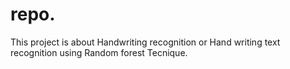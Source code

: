 # repo.
This project is about Handwriting recognition or Hand writing text recognition using Random forest Tecnique.
